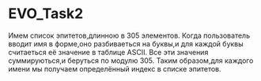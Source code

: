# EVO_Task2
Имем список эпитетов,длинною в 305 элементов.
Когда пользователь вводит имя в форме,оно разбиваеться на буквы,и для каждой буквы считаеться её значение в таблице ASCII.
Все эти значения суммируються,и беруться по модулю 305. Таким образом,для каждого имени мы получаем определённый индекс в списке эпитетов.
